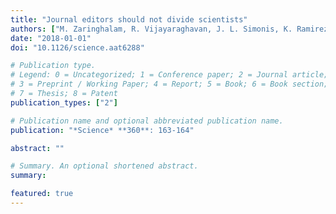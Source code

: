 ```yaml
---
title: "Journal editors should not divide scientists"
authors: ["M. Zaringhalam, R. Vijayaraghavan, J. L. Simonis, K. Ramirez, and J. Zelikova, on behalf of 500 Women Scientists"]
date: "2018-01-01"
doi: "10.1126/science.aat6288"

# Publication type.
# Legend: 0 = Uncategorized; 1 = Conference paper; 2 = Journal article;
# 3 = Preprint / Working Paper; 4 = Report; 5 = Book; 6 = Book section;
# 7 = Thesis; 8 = Patent
publication_types: ["2"]

# Publication name and optional abbreviated publication name.
publication: "*Science* **360**: 163-164"

abstract: ""

# Summary. An optional shortened abstract.
summary: 

featured: true
---
```


